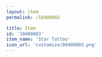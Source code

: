 ```yaml
---
layout: item
permalink: /10400003

title: Item
id: '10400003'
item_name: 'Star Tattoo'
icon_url: 'customize/00400003.png'
---
```

